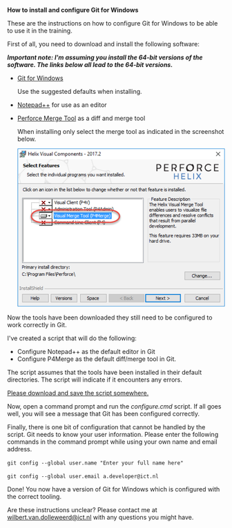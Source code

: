 ****How to install and configure Git for Windows****

These are the instructions on how to configure Git for Windows to be able to use it in the training. 

First of all, you need to download and install the following software:

***Important note: I'm assuming you install the 64-bit versions of the software. The links below all lead to the 64-bit versions.***

* [Git for Windows](https://github.com/git-for-windows/git/releases/download/v2.14.1.windows.1/Git-2.14.1-64-bit.exe)

  Use the suggested defaults when installing.

* [Notepad++](https://notepad-plus-plus.org/repository/7.x/7.5.1/npp.7.5.1.Installer.x64.exe) for use as an editor
* [Perforce Merge Tool](http://www.perforce.com/downloads/perforce/r17.2/bin.ntx64/p4vinst64.exe) as a diff and merge tool

  When installing only select the merge tool as indicated in the screenshot below.

  ![Install P4Merge](screenshots/install_p4merge.png)  


Now the tools have been downloaded they still need to be configured to work correctly in Git.

I've created a script that will do the following:

* Configure Notepad++ as the default editor in Git
* Configure P4Merge as the default diff/merge tool in Git.

The script assumes that the tools have been installed in their default directories. The script will indicate if it encounters any errors.

<a href="https://cdn.rawgit.com/WilbertOnGithub/GitTraining/b604b858/scripts/configure.cmd" download target="_blank">Please download and save the script somewhere.</a>

Now, open a command prompt and run the _configure.cmd_ script. If all goes well, you will see a message that Git has been configured correctly.


Finally, there is one bit of configuration that cannot be handled by the script. Git needs to know your user information. Please enter the following commands in the command prompt while using your own name and email address.

`git config --global user.name "Enter your full name here"`

`git config --global user.email a.developer@ict.nl`

Done! You now have a version of Git for Windows which is configured with the correct tooling.

Are these instructions unclear? Please contact me at wilbert.van.dolleweerd@ict.nl with any questions you might have.


